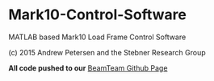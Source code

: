 # Mark10-Control-Software
MATLAB based Mark10 Load Frame Control Software

(c) 2015 Andrew Petersen and the Stebner Research Group


**All code pushed to our** [BeamTeam Github Page](https://github.com/beamteamco/M10-Testware)

